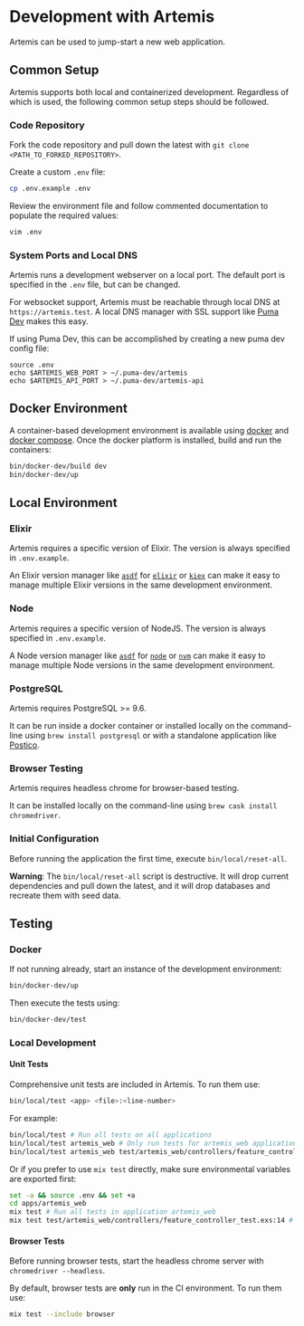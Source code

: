 # Development with Artemis

Artemis can be used to jump-start a new web application.

## Common Setup

Artemis supports both local and containerized development. Regardless of which is used, the following common setup steps should be followed.

### Code Repository

Fork the code repository and pull down the latest with `git clone <PATH_TO_FORKED_REPOSITORY>`.

Create a custom `.env` file:

```bash
cp .env.example .env
```

Review the environment file and follow commented documentation to populate the required values:

```bash
vim .env
```

### System Ports and Local DNS

Artemis runs a development webserver on a local port. The default port is specified in the `.env` file, but can be changed.

For websocket support, Artemis must be reachable through local DNS at `https://artemis.test`. A local DNS manager with SSL support like [Puma Dev](https://github.com/puma/puma-dev) makes this easy.

If using Puma Dev, this can be accomplished by creating a new puma dev config file:

```
source .env
echo $ARTEMIS_WEB_PORT > ~/.puma-dev/artemis
echo $ARTEMIS_API_PORT > ~/.puma-dev/artemis-api
```

## Docker Environment

A container-based development environment is available using [docker](https://www.docker.com/) and [docker compose](https://docs.docker.com/compose/). Once the docker platform is installed, build and run the containers:

```bash
bin/docker-dev/build dev
bin/docker-dev/up
```

## Local Environment

### Elixir

Artemis requires a specific version of Elixir. The version is always specified in `.env.example`.

An Elixir version manager like [`asdf`](https://github.com/asdf-vm/asdf) for [`elixir`](https://github.com/asdf-vm/asdf-elixir) or [`kiex`](https://github.com/taylor/kiex) can make it easy to manage multiple Elixir versions in the same development environment.

### Node

Artemis requires a specific version of NodeJS. The version is always specified in `.env.example`.

A Node version manager like [`asdf`](https://github.com/asdf-vm/asdf) for [`node`](https://github.com/asdf-vm/asdf-nodejs) or [`nvm`](https://github.com/creationix/nvm) can make it easy to manage multiple Node versions in the same development environment.

### PostgreSQL

Artemis requires PostgreSQL >= 9.6.

It can be run inside a docker container or installed locally on the command-line using `brew install postgresql` or with a standalone application like [Postico](https://eggerapps.at/postico/).

### Browser Testing

Artemis requires headless chrome for browser-based testing.

It can be installed locally on the command-line using `brew cask install chromedriver`.

### Initial Configuration

Before running the application the first time, execute `bin/local/reset-all`.

**Warning**: The `bin/local/reset-all` script is destructive. It will drop current dependencies and pull down the latest, and it will drop databases and recreate them with seed data.

## Testing

### Docker

If not running already, start an instance of the development environment:

```bash
bin/docker-dev/up
```

Then execute the tests using:

```bash
bin/docker-dev/test
```

### Local Development

#### Unit Tests

Comprehensive unit tests are included in Artemis. To run them use:

```bash
bin/local/test <app> <file>:<line-number>
```

For example:

```bash
bin/local/test # Run all tests on all applications
bin/local/test artemis_web # Only run tests for artemis_web application
bin/local/test artemis_web test/artemis_web/controllers/feature_controller_test.exs:14 # Only run a specific test
```

Or if you prefer to use `mix test` directly, make sure environmental variables are exported first:

```bash
set -a && source .env && set +a
cd apps/artemis_web
mix test # Run all tests in application artemis_web
mix test test/artemis_web/controllers/feature_controller_test.exs:14 # Only run a specific test
```

#### Browser Tests

Before running browser tests, start the headless chrome server with `chromedriver --headless`.

By default, browser tests are **only** run in the CI environment. To run them use:

```bash
mix test --include browser
```
